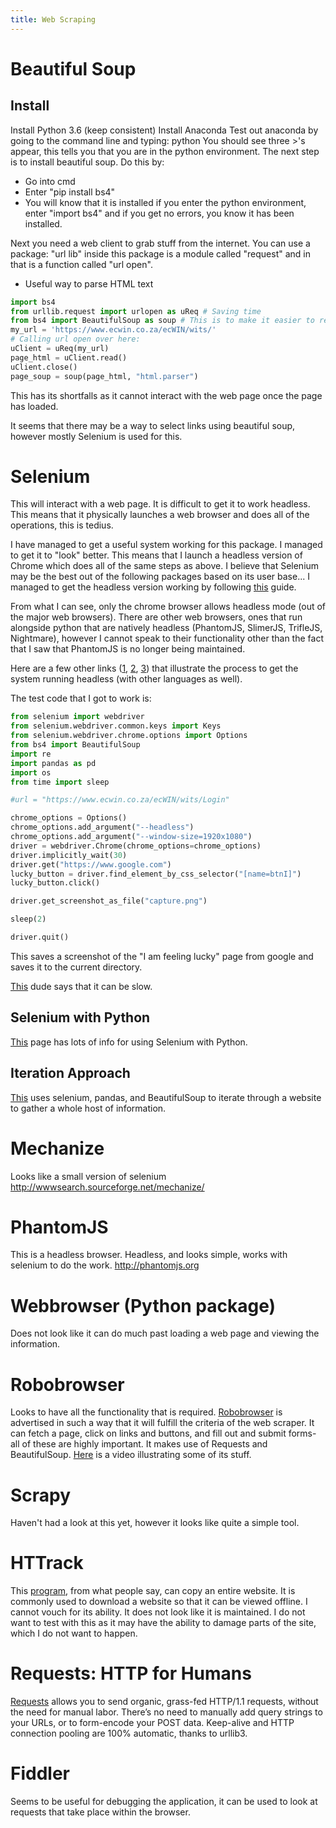 ```yaml
---
title: Web Scraping
---
```


# Beautiful Soup

## Install

Install Python 3.6 (keep consistent)
Install Anaconda
Test out anaconda by going to the command line and typing: python
You should see three >'s appear, this tells you that you are in the python environment. 
The next step is to install beautiful soup.
Do this by:

- Go into cmd
- Enter "pip install bs4"
- You will know that it is installed if you enter the python environment, enter "import bs4" and if you get no errors, you know it has been installed.

Next you need a web client to grab stuff from the internet. You can use a package: "url lib" inside this package is a module called "request" and in that is a function called "url open".

- Useful way to parse HTML text

````python
import bs4
from urllib.request import urlopen as uReq # Saving time
from bs4 import BeautifulSoup as soup # This is to make it easier to refer to the importing of BeautifulSoup
my_url = 'https://www.ecwin.co.za/ecWIN/wits/'
# Calling url open over here:
uClient = uReq(my_url)
page_html = uClient.read()
uClient.close()
page_soup = soup(page_html, "html.parser")
````

This has its shortfalls as it cannot interact with the web page once the page has loaded.

It seems that there may be a way to select links using beautiful soup, however mostly Selenium is used for this.

# Selenium

This will interact with a web page. It is difficult to get it to work headless. This means that it physically launches a web browser and does all of the operations, this is tedius.

I have managed to get a useful system working for this package. I managed to get it to "look" better. This means that I launch a headless version of Chrome which does all of the same steps as above.
I believe that Selenium may be the best out of the following packages based on its user base...
I managed to get the headless version working by following [this](https://medium.com/@pyzzled/running-headless-chrome-with-selenium-in-python-3f42d1f5ff1d) guide.

From what I can see, only the chrome browser allows headless mode (out of the major web browsers). There are other web browsers, ones that run alongside python that are natively headless (PhantomJS, SlimerJS, TrifleJS, Nightmare), however I cannot speak to their functionality other than the fact that I saw that PhantomJS is no longer being maintained.

Here are a few other links ([1](https://medium.com/@eliasnogueira/running-selenium-tests-with-chrome-headless-5edd624efb92), [2](https://thefriendlytester.co.uk/2017/04/new-headless-chrome-with-selenium.html), [3](https://medium.com/@pyzzled/running-headless-chrome-with-selenium-in-python-3f42d1f5ff1d)) that illustrate the process to get the system running headless (with other languages as well).

The test code that I got to work is:

````python
from selenium import webdriver
from selenium.webdriver.common.keys import Keys
from selenium.webdriver.chrome.options import Options
from bs4 import BeautifulSoup
import re
import pandas as pd
import os
from time import sleep

#url = "https://www.ecwin.co.za/ecWIN/wits/Login"

chrome_options = Options()
chrome_options.add_argument("--headless")
chrome_options.add_argument("--window-size=1920x1080")
driver = webdriver.Chrome(chrome_options=chrome_options)
driver.implicitly_wait(30)
driver.get("https://www.google.com")
lucky_button = driver.find_element_by_css_selector("[name=btnI]")
lucky_button.click()

driver.get_screenshot_as_file("capture.png")

sleep(2)

driver.quit()
````

This saves a screenshot of the "I am feeling lucky" page from google and saves it to the current directory.

[This](https://www.youtube.com/watch?v=UrsUuVAJh5U) dude says that it can be slow. 

## Selenium with Python

[This](http://selenium-python.readthedocs.io) page has lots of info for using Selenium with Python.

## Iteration Approach

[This](https://medium.freecodecamp.org/better-web-scraping-in-python-with-selenium-beautiful-soup-and-pandas-d6390592e251) uses selenium, pandas, and BeautifulSoup to iterate through a website to gather a whole host of information.

# Mechanize

Looks like a small version of selenium
http://wwwsearch.sourceforge.net/mechanize/

# PhantomJS

This is a headless browser.
Headless, and looks simple, works with selenium to do the work.
http://phantomjs.org

# Webbrowser (Python package)

Does not look like it can do much past loading a web page and viewing the information.

# Robobrowser

Looks to have all the functionality that is required.
[Robobrowser](http://robobrowser.readthedocs.io/en/latest/readme.html) is advertised in such a way that it will fulfill the criteria of the web scraper. It can fetch a page, click on links and buttons, and fill out and submit forms- all of these are highly important. It makes use of Requests and BeautifulSoup.
[Here](https://www.youtube.com/watch?v=hrdDIrT9kJI) is a video illustrating some of its stuff. 

# Scrapy

Haven't had a look at this yet, however it looks like quite a simple tool. 

# HTTrack

This [program](http://www.httrack.com/page/2/en/index.html), from what people say, can copy an entire website. It is commonly used to download a website so that it can be viewed offline. I cannot vouch for its ability. It does not look like it is maintained. I do not want to test with this as it may have the ability to damage parts of the site, which I do not want to happen.

# Requests: HTTP for Humans

[Requests](http://docs.python-requests.org/en/master/) allows you to send organic, grass-fed HTTP/1.1 requests, without the need for manual labor. There’s no need to manually add query strings to your URLs, or to form-encode your POST data. Keep-alive and HTTP connection pooling are 100% automatic, thanks to urllib3.

# Fiddler

Seems to be useful for debugging the application, it can be used to look at requests that take place within the browser.